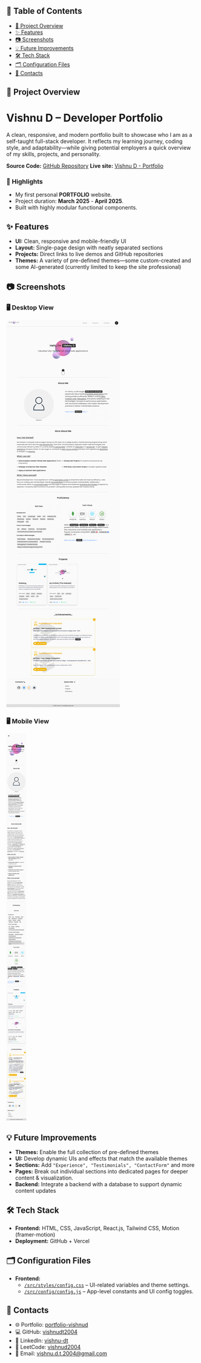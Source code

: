 ## 📑 Table of Contents

- [🚀 Project Overview](#-project-overview)
- [✨ Features](#-features)
- [📷 Screenshots](#-screenshots)
- [💡 Future Improvements](#-future-improvements)
- [🛠 Tech Stack](#-tech-stack)
- [🗂 Configuration Files](#-configuration-files)
- [🔗 Contacts](#-contacts)

## 🚀 Project Overview

# Vishnu D – Developer Portfolio

A clean, responsive, and modern portfolio built to showcase who I am as a self-taught full-stack developer. It reflects my learning journey, coding style, and adaptability—while giving potential employers a quick overview of my skills, projects, and personality.

**Source Code:** [GitHub Repository](https://github.com/vishnudt2004/portfolio-vishnud)
**Live site:** [Vishnu D - Portfolio](https://portfolio-vishnud.vercel.app/)

### 🔹 Highlights

- My first personal **PORTFOLIO** website.
- Project duration: **March 2025** - **April 2025**.
- Built with highly modular functional components.

## ✨ Features

- **UI:** Clean, responsive and mobile-friendly UI
- **Layout:** Single-page design with neatly separated sections
- **Projects:** Direct links to live demos and GitHub repositories
- **Themes:** A variety of pre-defined themes—some custom-created and some AI-generated (currently limited to keep the site professional)

## 📷 Screenshots

### 🖥️ Desktop View

![Portfolio - Light](<./screenshots/Desktop%20View/Portfolio%20-%20Vishnu%20D%20(Full,%20Light%20mode).png>)

### 🖥️ Mobile View

![Portfolio - Light](<./screenshots/Mobile%20View/Portfolio%20-%20Vishnu%20D%20(Full,%20Light%20mode).png>)

<!-- 🔎 Want to see more? → [View Full Screenshot Gallery](./screenshots/SCREENSHOTS.md) -->

## 💡 Future Improvements

- **Themes:** Enable the full collection of pre-defined themes
- **UI:** Develop dynamic UIs and effects that match the available themes
- **Sections:** Add `"Experience", "Testimonials", "ContactForm"` and more
- **Pages:** Break out individual sections into dedicated pages for deeper content & visualization.
- **Backend:** Integrate a backend with a database to support dynamic content updates

## 🛠️ Tech Stack

- **Frontend:** HTML, CSS, JavaScript, React.js, Tailwind CSS, Motion (framer-motion)
- **Deployment:** GitHub + Vercel

## 🗂 Configuration Files

- **Frontend:**
  - [`/src/styles/config.css`](src/styles/config.css) – UI-related variables and theme settings.
  - [`/src/config/config.js`](src/config/config.js) – App-level constants and UI config toggles.

## 🔗 Contacts

- 🌐 Portfolio: [portfolio-vishnud](https://portfolio-vishnud.vercel.app/)
- 💻 GitHub: [vishnudt2004](https://github.com/vishnudt2004)
- 🔗 LinkedIn: [vishnu-dt](https://www.linkedin.com/in/vishnu-dt)
- 🧠 LeetCode: [vishnud2004](https://leetcode.com/vishnud2004/)
- 📧 Email: [vishnu.d.t.2004@gmail.com](mailto:vishnu.d.t.2004@gmail.com)
